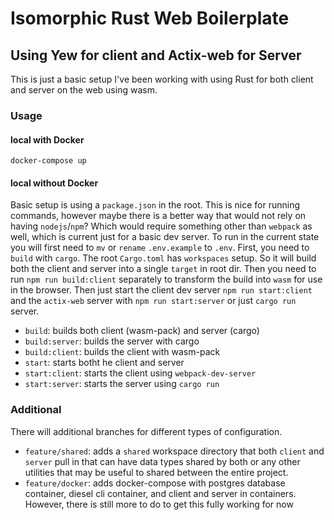 # Isomorphic Rust Web Boilerplate
## Using Yew for client and Actix-web for Server

This is just a basic setup I've been working with using Rust for both
client and server on the web using wasm.

### Usage
#### local with Docker
`docker-compose up`

#### local without Docker
Basic setup is using a `package.json` in the root. This is nice for running commands, however maybe there is a better way
that would not rely on having `nodejs`/`npm`? Which would require something other than `webpack` as well, which is current just for
a basic dev server. To run in the current state you will first need to `mv` or `rename` `.env.example` to `.env`. First, you need to `build` with `cargo`.
The root `Cargo.toml` has `workspaces` setup. So it will build both the client and server into a single `target` in root dir. Then you need to run `npm run build:client` separately to transform the build into `wasm` for use in the browser. Then just start the client dev server `npm run start:client` and the `actix-web` server with `npm run start:server` or just `cargo run` server.

- `build`: builds both client (wasm-pack) and server (cargo)
- `build:server`: builds the server with cargo
- `build:client`: builds the client with wasm-pack
- `start`: starts botht he client and server
- `start:client`: starts the client using `webpack-dev-server`
- `start:server`: starts the server using `cargo run`

### Additional
There will additional branches for different types of configuration.

- `feature/shared`: adds a `shared` workspace directory that both `client` and `server` pull in that can have data types shared by
both or any other utilities that may be useful to shared between the entire project.
- `feature/docker`: adds docker-compose with postgres database container, diesel cli container, and client and server in containers.
However, there is still more to do to get this fully working for now
